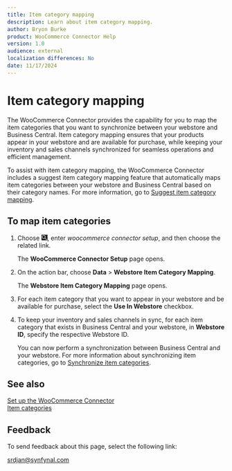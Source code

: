 ```yaml
---
title: Item category mapping
description: Learn about item category mapping.
author: Bryon Burke
product: WooCommerce Connector Help
version: 1.0
audience: external
localization differences: No
date: 11/17/2024
---
```


<!-- markdownlint-disable MD006 MD007 MD009 MD024 MD025 MD033 -->
<!--// cspell:ignore  markdownlint allowfullscreen keyframes webstore woocommerce -->

# Item category mapping

The WooCommerce Connector provides the capability for you to map the item categories that you want to synchronize between your webstore and Business Central. Item category mapping ensures that your products appear in your webstore and are available for purchase, while keeping your inventory and sales channels synchronized for seamless operations and efficient management.

To assist with item category mapping, the WooCommerce Connector includes a suggest item category mapping feature that automatically maps item categories between your webstore and Business Central based on their category names. For more information, go to [Suggest item category mapping](suggest-item-category-mapping.md).

## To map item categories

1. Choose ![Lightbulb that opens the Tell Me feature.](media/ui-search/search_small.png "Tell me what you want to do"), enter <i>woocommerce connector setup</i>, and then choose the related link.

   The <b>WooCommerce Connector Setup</b> page opens.

1. On the action bar, choose <b>Data</b> > <b>Webstore Item Category Mapping</b>.

   The <b>Webstore Item Category Mapping</b> page opens.

1. For each item category that you want to appear in your webstore and be available for purchase, select the <b>Use In Webstore</b> checkbox.

1. To keep your inventory and sales channels in sync, for each item category that exists in Business Central and your webstore, in <b>Webstore ID</b>, specify the respective Webstore ID.

   You can now perform a synchronization between Business Central and your webstore. For more information about synchronizing item categories, go to [Synchronize item categories](synchronize-item-categories.md).

## See also

[Set up the WooCommerce Connector](set-up-woocommerce-connector.md)  
[Item categories](item-categories.md)  

## Feedback

To send feedback about this page, select the following link:

[srdjan@synfynal.com](mailto:srdjan@synfynal.com?subject=Documentation%20Feedback%20Product%20Docs:%20item-category-mapping)
